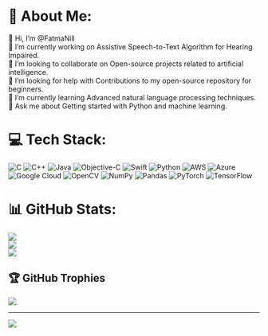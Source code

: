 # 💫 About Me:
👋 Hi, I’m @FatmaNill<br>🔭 I’m currently working on Assistive Speech-to-Text Algorithm for Hearing Impaired.<br>👯 I’m looking to collaborate on Open-source projects related to artificial intelligence.<br>🤝 I’m looking for help with Contributions to my open-source repository for beginners.<br>🌱 I’m currently learning Advanced natural language processing techniques.<br>💬 Ask me about Getting started with Python and machine learning.<br>


# 💻 Tech Stack:
![C](https://img.shields.io/badge/c-%2300599C.svg?style=flat&logo=c&logoColor=white) ![C++](https://img.shields.io/badge/c++-%2300599C.svg?style=flat&logo=c%2B%2B&logoColor=white) ![Java](https://img.shields.io/badge/java-%23ED8B00.svg?style=flat&logo=openjdk&logoColor=white) ![Objective-C](https://img.shields.io/badge/OBJECTIVE--C-%233A95E3.svg?style=flat&logo=apple&logoColor=white) ![Swift](https://img.shields.io/badge/swift-F54A2A?style=flat&logo=swift&logoColor=white) ![Python](https://img.shields.io/badge/python-3670A0?style=flat&logo=python&logoColor=ffdd54) ![AWS](https://img.shields.io/badge/AWS-%23FF9900.svg?style=flat&logo=amazon-aws&logoColor=white) ![Azure](https://img.shields.io/badge/azure-%230072C6.svg?style=flat&logo=microsoftazure&logoColor=white) ![Google Cloud](https://img.shields.io/badge/GoogleCloud-%234285F4.svg?style=flat&logo=google-cloud&logoColor=white) ![OpenCV](https://img.shields.io/badge/opencv-%23white.svg?style=flat&logo=opencv&logoColor=white) ![NumPy](https://img.shields.io/badge/numpy-%23013243.svg?style=flat&logo=numpy&logoColor=white) ![Pandas](https://img.shields.io/badge/pandas-%23150458.svg?style=flat&logo=pandas&logoColor=white) ![PyTorch](https://img.shields.io/badge/PyTorch-%23EE4C2C.svg?style=flat&logo=PyTorch&logoColor=white) ![TensorFlow](https://img.shields.io/badge/TensorFlow-%23FF6F00.svg?style=flat&logo=TensorFlow&logoColor=white)
# 📊 GitHub Stats:
![](https://github-readme-stats.vercel.app/api?username=FatmaNill&theme=rose&hide_border=false&include_all_commits=false&count_private=false)<br/>
![](https://github-readme-streak-stats.herokuapp.com/?user=FatmaNill&theme=rose&hide_border=false)<br/>
![](https://github-readme-stats.vercel.app/api/top-langs/?username=FatmaNill&theme=rose&hide_border=false&include_all_commits=false&count_private=false&layout=compact)

## 🏆 GitHub Trophies
![](https://github-profile-trophy.vercel.app/?username=FatmaNill&theme=rose&no-frame=false&no-bg=true&margin-w=4)

---
[![](https://visitcount.itsvg.in/api?id=FatmaNill&icon=0&color=10)](https://visitcount.itsvg.in)

<!-- Proudly created with GPRM ( https://gprm.itsvg.in ) -->
